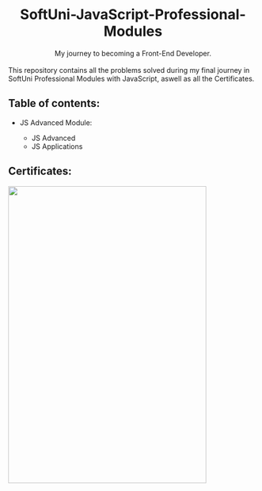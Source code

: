 <div align="center"><h1>SoftUni-JavaScript-Professional-Modules</h1></div>
<div align="center">My journey to becoming a Front-End Developer.</div> &nbsp;

<div>
This repository contains all the problems solved during my final journey in SoftUni Professional Modules with JavaScript,
aswell as all the Certificates.
</div>

<h2>Table of contents:</h2>
<ul>
    <li>JS Advanced Module:</li>
    <ul>
        <li>JS Advanced</li>
        <li>JS Applications</li>
    </ul>
</ul>

<h2>Certificates:</h2>
<img height=600px width=400px src="https://github.com/alexpetkoff/SoftUni-JavaScript-Professional-Modules/assets/132137247/171bdee4-cb1c-46f4-8be5-4488664dcc95"/>
